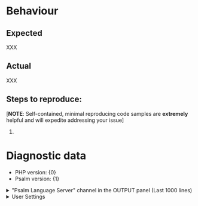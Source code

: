 <!-- Please search existing issues to avoid creating duplicates;
     https://github.com/psalm/psalm-vscode-plugin/issues?q=is%3Aopen+is%3Aissue+label%3Atype-bug
-->

# Behaviour

## Expected

XXX

## Actual

XXX

## Steps to reproduce:

[**NOTE**: Self-contained, minimal reproducing code samples are **extremely** helpful and will expedite addressing your issue]

1.

<!--
Note: If you think a GIF of what is happening would be helpful, consider tools like https://www.cockos.com/licecap/, https://github.com/phw/peek or https://www.screentogif.com/ .
You can attach such things **after** you create your issue on GitHub.
-->

# Diagnostic data

-   PHP version: {0}
-   Psalm version: {1}

<details>

<summary>"Psalm Language Server" channel in the OUTPUT panel (Last 1000 lines)</summary>

<p>

<!-- Run the "Psalm: Show Output" command to see the requested output. --->

```
{2}
```

</p>
</details>

<details>

<summary>User Settings</summary>

<p>

```
{3}
```

</p>
</details>
